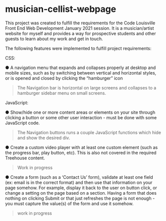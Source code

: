 # musician-cellist-webpage

This project was created to fulfill the requirements for the Code Louisville Front End
Web Development January 2021 session. It is a musician/artist website for myself and provides a way for prospective students and other guests to learn about my work and get in touch.

The following features were implemented to fulfill project requirements:

CSS:

●	A navigation menu that expands and collapses properly at desktop and mobile sizes, such as by switching between vertical and horizontal styles, or is opened and closed by clicking the “hamburger” icon

> The Navigation bar is horizontal on large screens and collapses to a hamburger sidebar menu on small screens.

JavaScript:

●	Show/hide one or more content areas or elements on your site through clicking a button or some other user interaction - must be done with some JavaScript code.

> The Navigation buttons runs a couple JavaScript functions which hide and show the desired div.

●	Create a custom video player with at least one custom element (such as the progress bar, play button, etc). This is also not covered in the required Treehouse content.

>Work in progress

●	Create a form (such as a ‘Contact Us’ form), validate at least one field (ex: email is in the correct format) and then use that information on your page somehow. For example, display it back to the user on button click, or change a setting on the page based on a section. Having a form that does nothing on clicking Submit or that just refreshes the page is not enough - you must capture the value(s) of the form and use it somehow.

>work in progress